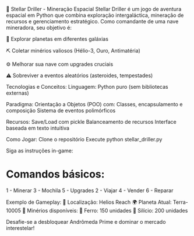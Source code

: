 🚀 Stellar Driller - Mineração Espacial
Stellar Driller é um jogo de aventura espacial em Python que combina exploração intergaláctica, mineração de recursos e gerenciamento estratégico. Como comandante de uma nave mineradora, seu objetivo é:

🌌 Explorar planetas em diferentes galáxias

⛏️ Coletar minérios valiosos (Hélio-3, Ouro, Antimatéria)

⚙️ Melhorar sua nave com upgrades cruciais

⚠️ Sobreviver a eventos aleatórios (asteroides, tempestades)

Tecnologias e Conceitos:
Linguagem: Python puro (sem bibliotecas externas)

Paradigma: Orientação a Objetos (POO) com:
Classes, encapsulamento e composição
Sistema de eventos polimórficos

Recursos:
Save/Load com pickle
Balanceamento de recursos
Interface baseada em texto intuitiva

Como Jogar:
Clone o repositório
Execute python stellar_driller.py

Siga as instruções in-game:
# Comandos básicos:
1 - Minerar   3 - Mochila   5 - Upgrades
2 - Viajar    4 - Vender    6 - Reparar

Exemplo de Gameplay:
🌌 Localização: Helios Reach
🌍 Planeta Atual: Terra-10005
💎 Minérios disponíveis:
   🔩 Ferro: 150 unidades
   🔧 Silício: 200 unidades

   Desafie-se a desbloquear Andrômeda Prime e dominar o mercado interestelar!
